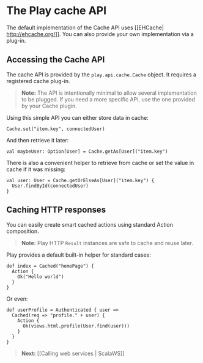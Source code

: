 # The Play cache API

The default implementation of the Cache API uses [[EHCache| http://ehcache.org/]]. You can also provide your own implementation via a plug-in.

## Accessing the Cache API

The cache API is provided by the `play.api.cache.Cache` object. It requires a registered cache plug-in.

> **Note:** The API is intentionally minimal to allow several implementation to be plugged. If you need a more specific API, use the one provided by your Cache plugin.

Using this simple API you can either store data in cache:

```
Cache.set("item.key", connectedUser)
```

And then retrieve it later:

```
val maybeUser: Option[User] = Cache.getAs[User]("item.key")
```

There is also a convenient helper to retrieve from cache or set the value in cache if it was missing:

```
val user: User = Cache.getOrElseAs[User]("item.key") {
  User.findById(connectedUser)
}
```

## Caching HTTP responses

You can easily create smart cached actions using standard Action composition. 

> **Note:** Play HTTP `Result` instances are safe to cache and reuse later.

Play provides a default built-in helper for standard cases:

```
def index = Cached("homePage") {
  Action {
    Ok("Hello world")
  }
}
```

Or even:

```
def userProfile = Authenticated { user =>
  Cached(req => "profile." + user) {      
    Action { 
      Ok(views.html.profile(User.find(user)))
    }   
  }
}
```

> **Next:** [[Calling web services | ScalaWS]]
